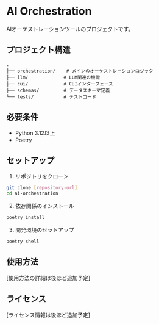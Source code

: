# AI Orchestration

AIオーケストレーションツールのプロジェクトです。

## プロジェクト構造

```
.
├── orchestration/    # メインのオーケストレーションロジック
├── llm/             # LLM関連の機能
├── cui/             # CUIインターフェース
├── schemas/         # データスキーマ定義
└── tests/           # テストコード
```

## 必要条件

- Python 3.12以上
- Poetry

## セットアップ

1. リポジトリをクローン
```bash
git clone [repository-url]
cd ai-orchestration
```

2. 依存関係のインストール
```bash
poetry install
```

3. 開発環境のセットアップ
```bash
poetry shell
```

## 使用方法

[使用方法の詳細は後ほど追加予定]

## ライセンス

[ライセンス情報は後ほど追加予定] 